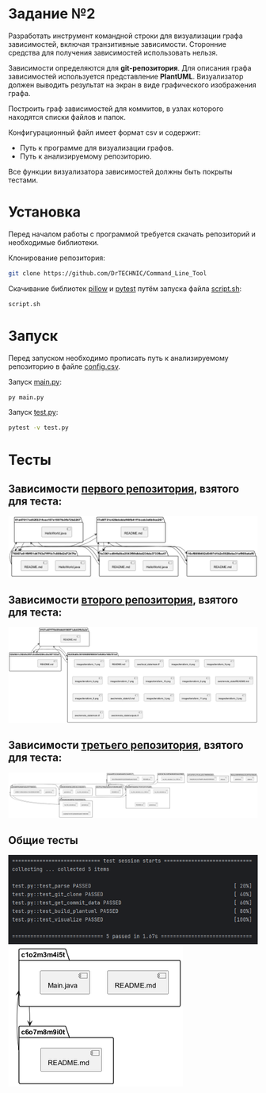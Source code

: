 # **Задание №2**
Разработать инструмент командной строки для визуализации графа зависимостей, включая транзитивные зависимости. Сторонние средства для получения зависимостей использовать нельзя.

Зависимости определяются для **git-репозитория**. Для описания графа зависимостей используется представление **PlantUML**. Визуализатор должен выводить результат на экран в виде графического изображения графа.

Построить граф зависимостей для коммитов, в узлах которого находятся списки файлов и папок.

Конфигурационный файл имеет формат csv и содержит:
- Путь к программе для визуализации графов.
- Путь к анализируемому репозиторию.

Все функции визуализатора зависимостей должны быть покрыты тестами.
# Установка
Перед началом работы с программой требуется скачать репозиторий и необходимые библиотеки.

Клонирование репозитория:
```Bash
git clone https://github.com/DrTECHNIC/Command_Line_Tool
```
Скачивание библиотек [pillow](https://github.com/python-pillow/Pillow) и [pytest](https://github.com/pytest-dev/pytest) путём запуска файла [script.sh](https://github.com/DrTECHNIC/Command_Line_Tool/blob/main/script.sh):
```Bash
script.sh
```
# Запуск
Перед запуском необходимо прописать путь к анализируемому репозиторию в файле [config.csv](https://github.com/DrTECHNIC/Command_Line_Tool/blob/main/config.csv).

Запуск [main.py](https://github.com/DrTECHNIC/Command_Line_Tool/blob/main/main.py):
```Bash
py main.py
```
Запуск [test.py](https://github.com/DrTECHNIC/Command_Line_Tool/blob/main/test.py):
```Bash
pytest -v test.py
```
# Тесты
## Зависимости [первого репозитория](https://github.com/kriru/firstJava), взятого для теста:
![](https://github.com/DrTECHNIC/Command_Line_Tool/blob/main/test_1.png)
## Зависимости [второго репозитория](https://github.com/iam-veeramalla/write_your_first_terraform_project), взятого для теста:
![](https://github.com/DrTECHNIC/Command_Line_Tool/blob/main/test_2.png)
## Зависимости [третьего репозитория](https://github.com/AceLewis/my_first_calculator.py), взятого для теста:
![](https://github.com/DrTECHNIC/Command_Line_Tool/blob/main/test_3.png)
## Общие тесты
![](https://github.com/DrTECHNIC/Command_Line_Tool/blob/main/pytest.png)
![](https://github.com/DrTECHNIC/Command_Line_Tool/blob/main/pytest_result.png)

